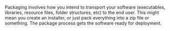 Packaging involves how you intend to transport your software (executables, libraries, resource files, folder structures, etc) to the end user. This might mean you create an installer, or just pack everything into a zip file or something. The package process gets the software ready for deployment.
